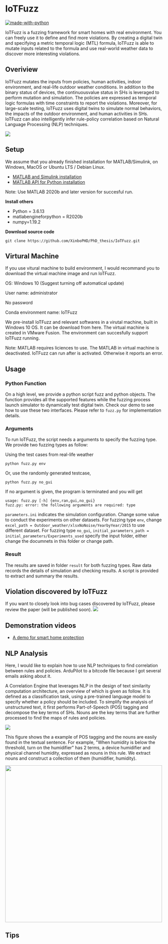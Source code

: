 # IoTFuzz

[![made-with-python](https://img.shields.io/badge/Made%20with-Python-red.svg)](#python)

IoTFuzz is a fuzzing framework for smart homes with real environment. You can freely use it to define and find more violations. By creating a digital twin and specifying a metric temporal logic (MTL) formula, IoTFuzz is able to mutate inputs related to the formula and use real-world weather data to discover more interesting violations. 


##  Overiview
IoTFuzz mutates the inputs from policies, human activities, indoor environment, and real-life outdoor weather conditions. In addition to the binary status of devices, the continuousvalue status in SHs is leveraged to perform mutation and simulation. The policies are expressed as temporal logic formulas with time constraints to report the violations. Moreover, for large-scale testing, IoTFuzz uses digital twins to simulate normal behaviors, the impacts of the outdoor environment, and human activities in SHs. IoTFuzz can also intelligently infer rule-policy correlation based on Natural Language Processing (NLP) techniques.

<img  src="https://github.com/XinboPHD/PhD_thesis/blob/main/IoTFuzz/images/overview.png">



##  Setup
We assume that you already finished installation for MATLAB/Simulink, on Windows, MacOS or Ubuntu LTS / Debian Linux. <br>

- <a href="https://www.mathworks.com/content/dam/mathworks/mathworks-dot-com/academia/student-competitions/best-robotics/files/Installation_of_MATLAB_and_Simulink.pdf"> MATLAB and Simulink installation </a>
- <a href="https://www.mathworks.com/help/matlab/matlab_external/install-the-matlab-engine-for-python.html"> MATLAB API for Python installation </a>

Note: Use MATLAB 2020b and later version for succesful run.

<b>Install others</b> <br>
* Python = 3.6.13
* matlabengineforpython = R2020b
* numpy=1.19.2

<b>Download source code</b> <br>
```
git clone https://github.com/XinboPHD/PhD_thesis/IoTFuzz.git
```



## Virtural Machine
If you use vitural machine to build environment, I would recommand you to download the virtual machine image and run IoTFuzz.

OS: Windows 10 (Suggest turning off automatical update)

User name: administrator

No password

Conda environment name: IoTFuzz

We pre-install IoTFuzz and relevant softwares in a virutal machine, built in Windows 10 OS. It can be download from here. 
The virtual machine is created in VMware Fusion. The environment can succesfully support IoTFuzz running.


Note: MATLAB requires liciences to use. The MATLAB in virtual machine is deactivated. IoTFuzz can run after is activated. Otherwise it reports an error.


## Usage
### Python Function
On a high level, we provide a python script fuzz and python objects. The function provides all the supported features while the fuzzing process launch simulator to dynamically test digital twin. Check our demo to see how to use these two interfaces. Please refer to `fuzz.py` for implementation details.

### Arguments 
To run IoTFuzz, the script needs a arguments to specify the fuzzing type. We provide two fuzzing types as follow:

Using the test cases from real-life weather

```
python fuzz.py env
```

Or, use the randomly generated testcase,
```
python fuzz.py no_gui
```

If no argument is given, the program is terminated and you will get 

```
usage: fuzz.py [-h] {env,ran,gui,no_gui}
fuzz.py: error: the following arguments are required: type
```

`parameters.ini` indicates the simulation configuration. Change some value to conduct the experiments on other datasets.
For fuzzing type `env`, change `excel_path = Outdoor_weather/xlsxNoNoise/YearbyYear/2015` to use different dataset.
For fuzzing type `no_gui`,  `initial_parameters_path = initial_parameters/Experiments_used` specify the input folder, either change the documnets in this folder or change path.


### Result
The results are saved in folder `result` for both fuzzing types. Raw data records the details of simulation and checking results. A script is provided to extract and summary the results.



## Violation discovered by IoTFuzz
If you want to closely look into bug cases discovered by IoTFuzz, please review the paper (will be published soon). 
<img  src="https://github.com/XinboPHD/PhD_thesis/blob/main/IoTFuzz/images/policy.png">





## Demonstration videos
- <a href="https://youtu.be"> A demo for smart home protection </a>





##  NLP Analysis
Here, I would like to explain how to use NLP techniques to find correlation between rules and policies. ArduPilot to a bitcode file because I got several emails asking about it.

A Correlation Engine that leverages NLP in the design of text similarity computation architecture, an overview of which is given as follow. It is defined as a classification task, using a pre-trained language model to specify whether a policy should be included. To simplify the analysis of unstructured text, it first performs Part-of-Speech (POS) tagging and decompose the key terms of SHs. Nouns are the key terms that are further processed to find the maps of rules and policies. 

<img  src="https://github.com/XinboPHD/PhD_thesis/blob/main/IoTFuzz/images/NLP.png">

This figure shows the a example of POS tagging and the nouns are easily found in the textual sentence. For example, "When humidity is below the threshold, turn on the humidifier" has 2 terms, a device humidifier and physical channel humidity, expressed as nouns in this rule. We extract nouns and construct a collection of them (humidifier, humidity).

<img width = "500" src="https://github.com/XinboPHD/PhD_thesis/blob/main/IoTFuzz/images/PosTagging.png">

## Tips


